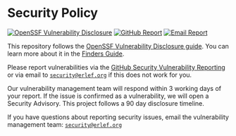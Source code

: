 # Security Policy

[![OpenSSF Vulnerability Disclosure](https://img.shields.io/badge/OpenSSF-Vulnerability_Disclosure-green)](https://github.com/ossf/oss-vulnerability-guide/blob/main/finder-guide.md)
[![GitHub Report](https://img.shields.io/badge/GitHub-Security_Advisories-blue)](https://github.com/erlef/phx_gen_oidcc/security/advisories/new)
[![Email Report](https://img.shields.io/badge/Email-security%40erlef.org-blue)](mailto:security@erlef.org)

This repository follows the
[OpenSSF Vulnerability Disclosure guide](https://github.com/ossf/oss-vulnerability-guide/tree/main).
You can learn more about it in the
[Finders Guide](https://github.com/ossf/oss-vulnerability-guide/blob/main/finder-guide.md).

Please report vulnerabilities via the
[GitHub Security Vulnerability Reporting](https://github.com/erlef/phx_gen_oidcc/security/advisories/new)
or via email to [`security@erlef.org`](mailto:security@erlef.org) if this does
not work for you.

Our vulnerability management team will respond within 3 working days of your
report. If the issue is confirmed as a vulnerability, we will open a Security
Advisory. This project follows a 90 day disclosure timeline.

If you have questions about reporting security issues, email the vulnerability
management team: [`security@erlef.org`](mailto:security@erlef.org)